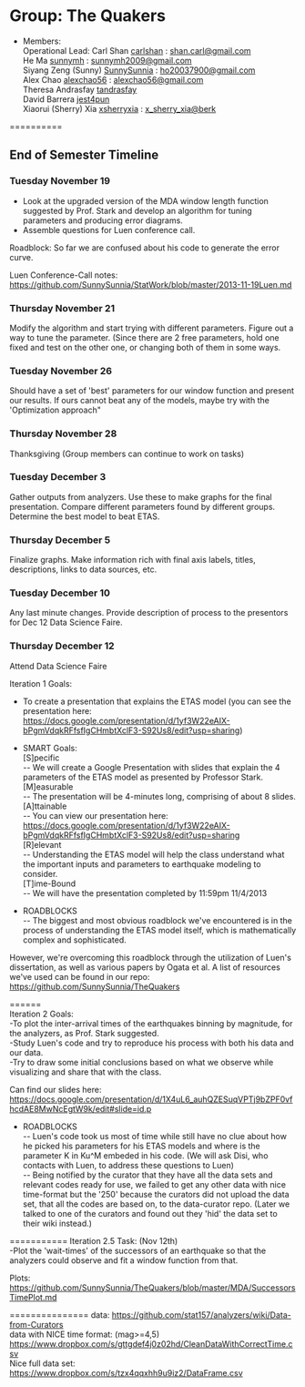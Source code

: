 Group: The Quakers
==========  
* Members:  
Operational Lead: Carl Shan  <a href = "https://github.com/carlshan">carlshan</a> : <shan.carl@gmail.com>  
He Ma <a href = "https://github.com/sunnymh">sunnymh</a> : <sunnymh2009@gmail.com>  
Siyang Zeng (Sunny)  <a href = "https://github.com/SunnySunnia">SunnySunnia</a> : <ho20037900@gmail.com>  
Alex Chao  <a href = "https://github.com/alexchao56">alexchao56</a> : <alexchao56@gmail.com>  
Theresa Andrasfay <a href ="https://github.com/tandrasfay">tandrasfay</a>   
David Barrera <a href = "https://github.com/jest4pun">jest4pun</a>   
Xiaorui (Sherry) Xia <a href = "https://github.com/xsherryxia">xsherryxia</a> : <x_sherry_xia@berk>  

==========
## End of Semester Timeline

### Tuesday November 19
- Look at the upgraded version of the MDA window length function suggested by Prof. Stark and develop an algorithm for tuning parameters and producing error diagrams.    
- Assemble questions for Luen conference call.   

Roadblock: So far we are confused about his code to generate the error curve.

Luen Conference-Call notes:  
<https://github.com/SunnySunnia/StatWork/blob/master/2013-11-19Luen.md>

### Thursday November 21
Modify the algorithm and start trying with different parameters.
Figure out a way to tune the parameter. (Since there are 2 free parameters, hold one fixed and test on the other one, or changing both of them in some ways.

### Tuesday November 26
Should have a set of 'best' parameters for our window function and present our results.
If ours cannot beat any of the models, maybe try with the 'Optimization approach"

### Thursday November 28
Thanksgiving (Group members can continue to work on tasks)

### Tuesday December 3
Gather outputs from analyzers. Use these to make graphs for the final presentation. Compare different parameters found by different groups. Determine the best model to beat ETAS.

### Thursday December 5
Finalize graphs. Make information rich with final axis labels, titles, descriptions, links to data sources, etc.

### Tuesday December 10
Any last minute changes. Provide description of process to the presentors for Dec 12 Data Science Faire.

### Thursday December 12
Attend Data Science Faire 















Iteration 1 Goals:
- To create a presentation that explains the ETAS model (you can see the presentation here: https://docs.google.com/presentation/d/1yf3W22eAIX-bPgmVdqkRFfsfIgCHmbtXclF3-S92Us8/edit?usp=sharing)

* SMART Goals:  
[S]pecific  
-- We will create a Google Presentation with slides that explain the 4 parameters of the ETAS model as presented by Professor Stark.  
[M]easurable  
-- The presentation will be 4-minutes long, comprising of about 8 slides.  
[A]ttainable  
-- You can view our presentation here:   https://docs.google.com/presentation/d/1yf3W22eAIX-bPgmVdqkRFfsfIgCHmbtXclF3-S92Us8/edit?usp=sharing  
[R]elevant  
-- Understanding the ETAS model will help the class understand what the important inputs and parameters to earthquake modeling to consider.  
[T]ime-Bound  
-- We will have the presentation completed by 11:59pm 11/4/2013  

* ROADBLOCKS  
-- The biggest and most obvious roadblock we've encountered is in the process of understanding the ETAS model itself, which is mathematically complex and sophisticated.   

However, we're overcoming this roadblock through the utilization of Luen's dissertation, as well as various papers by Ogata et al. A list of resources we've used can be found in our repo: https://github.com/SunnySunnia/TheQuakers

======  
Iteration 2 Goals:  
-To plot the inter-arrival times of the earthquakes binning by magnitude, for the analyzers, as Prof. Stark suggested.  
-Study Luen's code and try to reproduce his process with both his data and our data.  
-Try to draw some initial conclusions based on what we observe while visualizing and share that with the class.  

Can find our slides here: <https://docs.google.com/presentation/d/1X4uL6_auhQZESuqVPTj9bZPF0vfhcdAE8MwNcEgtW9k/edit#slide=id.p>

* ROADBLOCKS  
-- Luen's code took us most of time while still have no clue about how he picked his parameters for his ETAS models and where is the parameter K in Ku^M embeded in his code. (We will ask Disi, who contacts with Luen, to address these questions to Luen)  
-- Being notified by the curator that they have all the data sets and relevant codes ready for use, we failed to get any other data with nice time-format but the '250' because the curators did not upload the data set, that all the codes are based on, to the data-curator repo. (Later we talked to one of the curators and found out they 'hid' the data set to their wiki instead.)  

===========
Iteration 2.5 Task:  (Nov 12th)  
-Plot the 'wait-times' of the successors of an earthquake so that the analyzers could observe and fit a window function from that.  

Plots: <https://github.com/SunnySunnia/TheQuakers/blob/master/MDA/SuccessorsTimePlot.md>  

===============
data: <https://github.com/stat157/analyzers/wiki/Data-from-Curators>  
data with NICE time format: (mag>=4,5)  
<https://www.dropbox.com/s/gttgdef4j0z02hd/CleanDataWithCorrectTime.csv>  
Nice full data set: <https://www.dropbox.com/s/tzx4qqxhh9u9iz2/DataFrame.csv>

